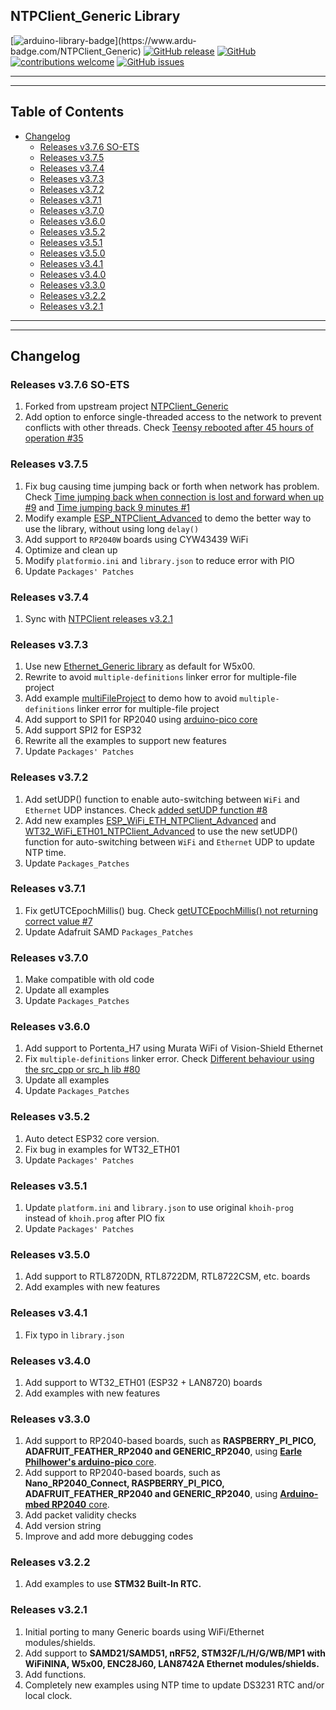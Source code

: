 ## NTPClient_Generic Library

[![arduino-library-badge](https://www.ardu-badge.com/badge/NTPClient_Generic.svg?)](https://www.ardu-badge.com/NTPClient_Generic)
[![GitHub release](https://img.shields.io/github/release/khoih-prog/NTPClient_Generic.svg)](https://github.com/khoih-prog/NTPClient_Generic/releases)
[![GitHub](https://img.shields.io/github/license/mashape/apistatus.svg)](https://github.com/khoih-prog/NTPClient_Generic/blob/main/LICENSE)
[![contributions welcome](https://img.shields.io/badge/contributions-welcome-brightgreen.svg?style=flat)](#Contributing)
[![GitHub issues](https://img.shields.io/github/issues/khoih-prog/NTPClient_Generic.svg)](http://github.com/khoih-prog/NTPClient_Generic/issues)

---
---

## Table of Contents

* [Changelog](#changelog)
  * [Releases v3.7.6 SO-ETS](#releases-v376)
  * [Releases v3.7.5](#releases-v375)
  * [Releases v3.7.4](#releases-v374)
  * [Releases v3.7.3](#releases-v373)
  * [Releases v3.7.2](#releases-v372)
  * [Releases v3.7.1](#releases-v371)
  * [Releases v3.7.0](#releases-v370)
  * [Releases v3.6.0](#releases-v360)
  * [Releases v3.5.2](#releases-v352)
  * [Releases v3.5.1](#releases-v351)
  * [Releases v3.5.0](#releases-v350)
  * [Releases v3.4.1](#releases-v341)
  * [Releases v3.4.0](#releases-v340)
  * [Releases v3.3.0](#releases-v330)
  * [Releases v3.2.2](#releases-v322)
  * [Releases v3.2.1](#releases-v321)

---
---

## Changelog

### Releases v3.7.6 SO-ETS

1. Forked from upstream project [NTPClient_Generic](https://github.com/khoih-prog/NTPClient_Generic)
2. Add option to enforce single-threaded access to the network to prevent conflicts with other threads. Check [Teensy rebooted after 45 hours of operation #35](https://github.com/Steward-Observatory-ETS/soml_cf_ppi/issues/35)

### Releases v3.7.5

1. Fix bug causing time jumping back or forth when network has problem. Check [Time jumping back when connection is lost and forward when up #9](https://github.com/khoih-prog/NTPClient_Generic/issues/9) and [Time jumping back 9 minutes #1](https://github.com/khoih-prog/NTPClient_Generic/issues/1)
2. Modify example [ESP_NTPClient_Advanced](https://github.com/khoih-prog/NTPClient_Generic/tree/main/examples/ESP/ESP_NTPClient_Advanced) to demo the better way to use the library, without using long `delay()`
3. Add support to `RP2040W` boards using CYW43439 WiFi
4. Optimize and clean up
5. Modify `platformio.ini` and `library.json` to reduce error with PIO
6. Update `Packages' Patches`

### Releases v3.7.4

1. Sync with [NTPClient releases v3.2.1](https://github.com/arduino-libraries/NTPClient/releases/tag/3.2.1)


### Releases v3.7.3

1. Use new [Ethernet_Generic library](https://github.com/khoih-prog/Ethernet_Generic) as default for W5x00.
2. Rewrite to avoid `multiple-definitions` linker error for multiple-file project
3. Add example [multiFileProject](examples/multiFileProject) to demo how to avoid `multiple-definitions` linker error for multiple-file project
4. Add support to SPI1 for RP2040 using [arduino-pico core](https://github.com/earlephilhower/arduino-pico)
5. Add support SPI2 for ESP32
6. Rewrite all the examples to support new features
7. Update `Packages' Patches`

### Releases v3.7.2

1. Add setUDP() function to enable auto-switching between `WiFi` and `Ethernet` UDP instances. Check [added setUDP function #8](https://github.com/khoih-prog/NTPClient_Generic/pull/8)
2. Add new examples [ESP_WiFi_ETH_NTPClient_Advanced](https://github.com/khoih-prog/NTPClient_Generic/tree/main/examples/ESP/ESP_WiFi_ETH_NTPClient_Advanced) and [WT32_WiFi_ETH01_NTPClient_Advanced](https://github.com/khoih-prog/NTPClient_Generic/tree/main/examples/WT32_ETH01/WT32_WiFi_ETH01_NTPClient_Advanced) to use the new setUDP() function for auto-switching between `WiFi` and `Ethernet` UDP to update NTP time.
3. Update `Packages_Patches`

### Releases v3.7.1

1. Fix getUTCEpochMillis() bug. Check [getUTCEpochMillis() not returning correct value #7](https://github.com/khoih-prog/NTPClient_Generic/issues/7)
2. Update Adafruit SAMD `Packages_Patches`

### Releases v3.7.0

1. Make compatible with old code
2. Update all examples
3. Update `Packages_Patches`

### Releases v3.6.0

1. Add support to Portenta_H7 using Murata WiFi of Vision-Shield Ethernet
2. Fix `multiple-definitions` linker error. Check [Different behaviour using the src_cpp or src_h lib #80](https://github.com/khoih-prog/ESPAsync_WiFiManager/discussions/80)
3. Update all examples
4. Update `Packages_Patches`

### Releases v3.5.2

1. Auto detect ESP32 core version.
2. Fix bug in examples for WT32_ETH01
3. Update `Packages' Patches`

### Releases v3.5.1

1. Update `platform.ini` and `library.json` to use original `khoih-prog` instead of `khoih.prog` after PIO fix
2. Update `Packages' Patches`

### Releases v3.5.0

1. Add support to RTL8720DN, RTL8722DM, RTL8722CSM, etc. boards
2. Add examples with new features

### Releases v3.4.1

1. Fix typo in `library.json`

### Releases v3.4.0

1. Add support to WT32_ETH01 (ESP32 + LAN8720) boards
2. Add examples with new features

### Releases v3.3.0

1. Add support to RP2040-based boards, such as **RASPBERRY_PI_PICO, ADAFRUIT_FEATHER_RP2040 and GENERIC_RP2040**, using [**Earle Philhower's arduino-pico** core](https://github.com/earlephilhower/arduino-pico).
2. Add support to RP2040-based boards, such as **Nano_RP2040_Connect, RASPBERRY_PI_PICO, ADAFRUIT_FEATHER_RP2040 and GENERIC_RP2040**, using [**Arduino-mbed RP2040** core](https://github.com/arduino/ArduinoCore-mbed).
3. Add packet validity checks
4. Add version string
5. Improve and add more debugging codes

### Releases v3.2.2

1. Add examples to use **STM32 Built-In RTC.**

### Releases v3.2.1

1. Initial porting to many Generic boards using WiFi/Ethernet modules/shields.
2. Add support to **SAMD21/SAMD51, nRF52, STM32F/L/H/G/WB/MP1 with WiFiNINA, W5x00, ENC28J60, LAN8742A Ethernet modules/shields.**
3. Add functions.
4. Completely new examples using NTP time to update DS3231 RTC and/or local clock.


